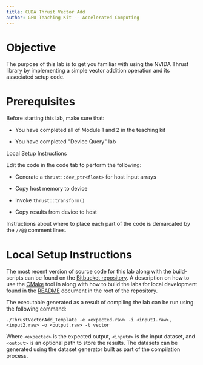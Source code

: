 ```yaml
---
title: CUDA Thrust Vector Add
author: GPU Teaching Kit -- Accelerated Computing
---
```


# Objective

The purpose of this lab is to get you familiar with using the NVIDA Thrust library by implementing a simple vector addition operation and its associated setup code.

# Prerequisites

Before starting this lab, make sure that:

* You have completed all of Module 1 and 2 in the teaching kit

* You have completed "Device Query" lab


Local Setup Instructions

Edit the code in the code tab to perform the following:

* Generate a `thrust::dev_ptr<float>` for host input arrays

* Copy host memory to device

* Invoke `thrust::transform()`

* Copy results from device to host

Instructions about where to place each part of the code is
demarcated by the `//@@` comment lines.

# Local Setup Instructions

The most recent version of source code for this lab along with the build-scripts can be found on the [Bitbucket repository](LINKTOLAB). A description on how to use the [CMake](https://cmake.org/) tool in along with how to build the labs for local development found in the [README](LINKTOREADME) document in the root of the repository.

The executable generated as a result of compiling the lab can be run using the following command:

~~~
./ThrustVectorAdd_Template -e <expected.raw> -i <input1.raw>,<input2.raw> -o <output.raw> -t vector
~~~

Where `<expected>` is the expected output, `<input#>` is the input dataset, and `<output>` is an optional path to store the results. The datasets can be generated using the dataset generator built as part of the compilation process.
